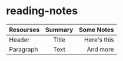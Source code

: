 # reading-notes

|Resourses    | Summary     | Some Notes     |
| :---        |    :----:   |          ---: |
| Header      | Title       | Here's this   |
| Paragraph   | Text        | And more      |
